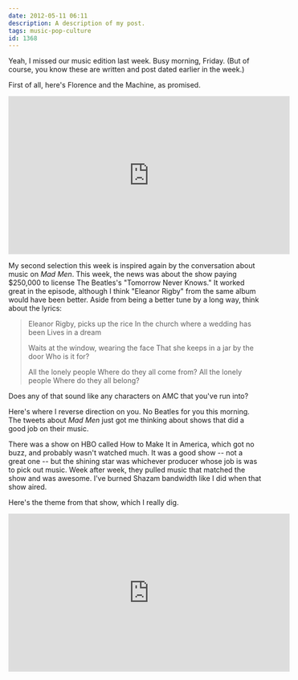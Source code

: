 ```yaml
---
date: 2012-05-11 06:11
description: A description of my post.
tags: music-pop-culture
id: 1368
---
```

Yeah, I missed our music edition last week.  Busy morning, Friday.  (But of course, you know these are written and post dated earlier in the week.)

First of all, here's Florence and the Machine, as promised.

<iframe width="560" height="315" src="http://www.youtube.com/embed/tpsDegqioVA" frameborder="0" allowfullscreen></iframe>

My second selection this week is inspired again by the conversation about music on <i>Mad Men</i>.  This week, the news was about the show paying $250,000 to license The Beatles's "Tomorrow Never Knows."  It worked great in the episode, although I think "Eleanor Rigby" from the same album would have been better.  Aside from being a better tune by a long way, think about the lyrics:

<blockquote>Eleanor Rigby, picks up the rice
In the church where a wedding has been
Lives in a dream

Waits at the window, wearing the face
That she keeps in a jar by the door
Who is it for?

All the lonely people
Where do they all come from?
All the lonely people
Where do they all belong?</blockquote>

Does any of that sound like any characters on AMC that you've run into?

Here's where I reverse direction on you.  No Beatles for you this morning.  The tweets about <em>Mad Men</em> just got me thinking about shows that did a good job on their music.

There was a show on HBO called </i>How to Make It in America</i>, which got no buzz, and probably wasn't watched much.  It was a good show -- not a great one -- but the shining star was whichever producer whose job is was to pick out music.  Week after week, they pulled music that matched the show and was awesome.  I've burned Shazam bandwidth like I did when that show aired.

Here's the theme from that show, which I really dig.

<iframe width="560" height="315" src="http://www.youtube.com/embed/iR6oYX1D-0w" frameborder="0" allowfullscreen></iframe>



